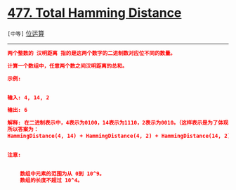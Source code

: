 # [477. Total Hamming Distance](https://leetcode-cn.com/problems/total-hamming-distance/)

`[中等]` [位运算](https://leetcode-cn.com/tag/bit-manipulation/) 

---

```json
两个整数的 汉明距离 指的是这两个数字的二进制数对应位不同的数量。

计算一个数组中，任意两个数之间汉明距离的总和。

示例:


输入: 4, 14, 2

输出: 6

解释: 在二进制表示中，4表示为0100，14表示为1110，2表示为0010。（这样表示是为了体现后四位之间关系）
所以答案为：
HammingDistance(4, 14) + HammingDistance(4, 2) + HammingDistance(14, 2) = 2 + 2 + 2 = 6.


注意:


	数组中元素的范围为从 0到 10^9。
	数组的长度不超过 10^4。


```
